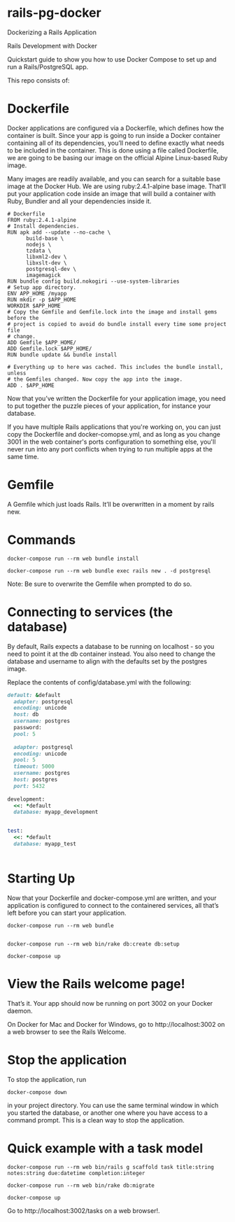 # rails-pg-docker

Dockerizing a Rails Application

Rails Development with Docker

Quickstart guide to show you how to use Docker Compose to set up and run a Rails/PostgreSQL app. 

This repo consists of: 

# Dockerfile

Docker applications are configured via a Dockerfile, which defines how the container is built. Since your app is going to run inside a Docker container containing all of its dependencies, you’ll need to define exactly what needs to be included in the container. This is done using a file called Dockerfile, we are going to be basing our image on the official Alpine Linux-based Ruby image.

Many images are readily available, and you can search for a suitable base image at the Docker Hub. We are using ruby:2.4.1-alpine base image. That’ll put your application code inside an image that will build a container with Ruby, Bundler and all your dependencies inside it. 

```
# Dockerfile
FROM ruby:2.4.1-alpine
# Install dependencies.
RUN apk add --update --no-cache \
      build-base \
      nodejs \
      tzdata \
      libxml2-dev \
      libxslt-dev \
      postgresql-dev \
      imagemagick
RUN bundle config build.nokogiri --use-system-libraries
# Setup app directory.
ENV APP_HOME /myapp
RUN mkdir -p $APP_HOME
WORKDIR $APP_HOME
# Copy the Gemfile and Gemfile.lock into the image and install gems before the
# project is copied to avoid do bundle install every time some project file
# change.
ADD Gemfile $APP_HOME/
ADD Gemfile.lock $APP_HOME/
RUN bundle update && bundle install

# Everything up to here was cached. This includes the bundle install, unless
# the Gemfiles changed. Now copy the app into the image.
ADD . $APP_HOME
```

Now that you’ve written the Dockerfile for your application image, you need to put together the puzzle pieces of your application, for instance your database.

If you have multiple Rails applications that you're working on, you can just copy the Dockerfile and docker-comopse.yml, and as long as you change 3001 in the web container's ports configuration to something else, you'll never run into any port conflicts when trying to run multiple apps at the same time.

# Gemfile
A Gemfile which just loads Rails. It’ll be overwritten in a moment by rails new.

# Commands
```
docker-compose run --rm web bundle install

docker-compose run --rm web bundle exec rails new . -d postgresql
```

Note: Be sure to overwrite the Gemfile when prompted to do so.

# Connecting to services (the database)

By default, Rails expects a database to be running on localhost - so you need to point it at the db container instead. You also need to change the database and username to align with the defaults set by the postgres image.

Replace the contents of config/database.yml with the following:
```ruby
default: &default
  adapter: postgresql
  encoding: unicode
  host: db
  username: postgres
  password:
  pool: 5
  
  adapter: postgresql 
  encoding: unicode 
  pool: 5 
  timeout: 5000 
  username: postgres 
  host: postgres
  port: 5432
  
development:
  <<: *default
  database: myapp_development


test:
  <<: *default
  database: myapp_test
  
```
# Starting Up
Now that your Dockerfile and docker-compose.yml are written, and your application is configured to connect to the containered services, all that’s left before you can start your application.

```
docker-compose run --rm web bundle


docker-compose run --rm web bin/rake db:create db:setup

docker-compose up
```

# View the Rails welcome page!
That’s it. Your app should now be running on port 3002 on your Docker daemon.

On Docker for Mac and Docker for Windows, go to http://localhost:3002 on a web browser to see the Rails Welcome.

# Stop the application
To stop the application, run 
```
docker-compose down 
```
in your project directory. You can use the same terminal window in which you started the database, or another one where you have access to a command prompt. This is a clean way to stop the application.

# Quick example with a task model

```
docker-compose run --rm web bin/rails g scaffold task title:string notes:string due:datetime completion:integer  

docker-compose run --rm web bin/rake db:migrate

docker-compose up

```

Go to http://localhost:3002/tasks on a web browser!.

